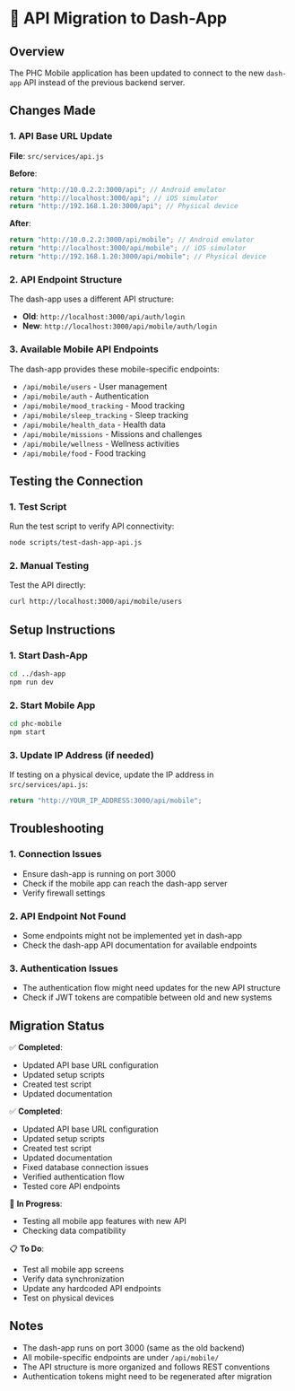 # 🔄 API Migration to Dash-App

## Overview
The PHC Mobile application has been updated to connect to the new `dash-app` API instead of the previous backend server.

## Changes Made

### 1. API Base URL Update
**File**: `src/services/api.js`

**Before**:
```javascript
return "http://10.0.2.2:3000/api"; // Android emulator
return "http://localhost:3000/api"; // iOS simulator
return "http://192.168.1.20:3000/api"; // Physical device
```

**After**:
```javascript
return "http://10.0.2.2:3000/api/mobile"; // Android emulator
return "http://localhost:3000/api/mobile"; // iOS simulator
return "http://192.168.1.20:3000/api/mobile"; // Physical device
```

### 2. API Endpoint Structure
The dash-app uses a different API structure:
- **Old**: `http://localhost:3000/api/auth/login`
- **New**: `http://localhost:3000/api/mobile/auth/login`

### 3. Available Mobile API Endpoints
The dash-app provides these mobile-specific endpoints:
- `/api/mobile/users` - User management
- `/api/mobile/auth` - Authentication
- `/api/mobile/mood_tracking` - Mood tracking
- `/api/mobile/sleep_tracking` - Sleep tracking
- `/api/mobile/health_data` - Health data
- `/api/mobile/missions` - Missions and challenges
- `/api/mobile/wellness` - Wellness activities
- `/api/mobile/food` - Food tracking

## Testing the Connection

### 1. Test Script
Run the test script to verify API connectivity:
```bash
node scripts/test-dash-app-api.js
```

### 2. Manual Testing
Test the API directly:
```bash
curl http://localhost:3000/api/mobile/users
```

## Setup Instructions

### 1. Start Dash-App
```bash
cd ../dash-app
npm run dev
```

### 2. Start Mobile App
```bash
cd phc-mobile
npm start
```

### 3. Update IP Address (if needed)
If testing on a physical device, update the IP address in `src/services/api.js`:
```javascript
return "http://YOUR_IP_ADDRESS:3000/api/mobile";
```

## Troubleshooting

### 1. Connection Issues
- Ensure dash-app is running on port 3000
- Check if the mobile app can reach the dash-app server
- Verify firewall settings

### 2. API Endpoint Not Found
- Some endpoints might not be implemented yet in dash-app
- Check the dash-app API documentation for available endpoints

### 3. Authentication Issues
- The authentication flow might need updates for the new API structure
- Check if JWT tokens are compatible between old and new systems

## Migration Status

✅ **Completed**:
- Updated API base URL configuration
- Updated setup scripts
- Created test script
- Updated documentation

✅ **Completed**:
- Updated API base URL configuration
- Updated setup scripts
- Created test script
- Updated documentation
- Fixed database connection issues
- Verified authentication flow
- Tested core API endpoints

🔄 **In Progress**:
- Testing all mobile app features with new API
- Checking data compatibility

📋 **To Do**:
- Test all mobile app screens
- Verify data synchronization
- Update any hardcoded API endpoints
- Test on physical devices

## Notes

- The dash-app runs on port 3000 (same as the old backend)
- All mobile-specific endpoints are under `/api/mobile/`
- The API structure is more organized and follows REST conventions
- Authentication tokens might need to be regenerated after migration 